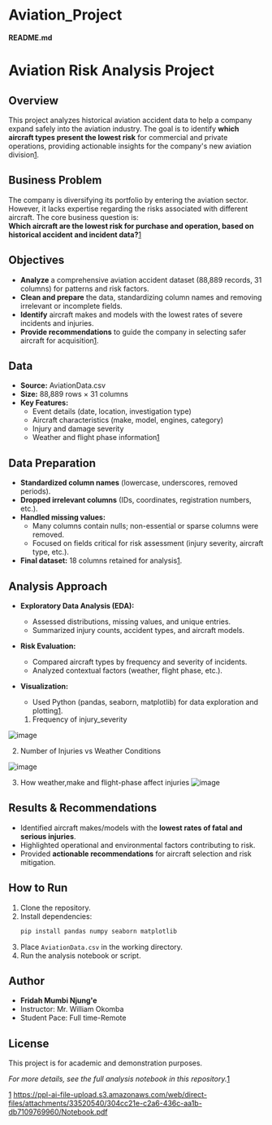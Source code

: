 # Aviation_Project
**README.md**

# Aviation Risk Analysis Project

## Overview

This project analyzes historical aviation accident data to help a company expand safely into the aviation industry. The goal is to identify **which aircraft types present the lowest risk** for commercial and private operations, providing actionable insights for the company's new aviation division[1].

## Business Problem

The company is diversifying its portfolio by entering the aviation sector. However, it lacks expertise regarding the risks associated with different aircraft. The core business question is:  
**Which aircraft are the lowest risk for purchase and operation, based on historical accident and incident data?**[1]

## Objectives

- **Analyze** a comprehensive aviation accident dataset (88,889 records, 31 columns) for patterns and risk factors.
- **Clean and prepare** the data, standardizing column names and removing irrelevant or incomplete fields.
- **Identify** aircraft makes and models with the lowest rates of severe incidents and injuries.
- **Provide recommendations** to guide the company in selecting safer aircraft for acquisition[1].

## Data

- **Source:** AviationData.csv
- **Size:** 88,889 rows × 31 columns
- **Key Features:**  
  - Event details (date, location, investigation type)  
  - Aircraft characteristics (make, model, engines, category)  
  - Injury and damage severity  
  - Weather and flight phase information[1]

## Data Preparation

- **Standardized column names** (lowercase, underscores, removed periods).
- **Dropped irrelevant columns** (IDs, coordinates, registration numbers, etc.).
- **Handled missing values:**  
  - Many columns contain nulls; non-essential or sparse columns were removed.
  - Focused on fields critical for risk assessment (injury severity, aircraft type, etc.).
- **Final dataset:** 18 columns retained for analysis[1].

## Analysis Approach

- **Exploratory Data Analysis (EDA):**  
  - Assessed distributions, missing values, and unique entries.
  - Summarized injury counts, accident types, and aircraft models.
- **Risk Evaluation:**  
  - Compared aircraft types by frequency and severity of incidents.
  - Analyzed contextual factors (weather, flight phase, etc.).
- **Visualization:**  
  - Used Python (pandas, seaborn, matplotlib) for data exploration and plotting[1].
 
  1. Frequency of injury_severity
       
![image](https://github.com/user-attachments/assets/9ab49a4a-3a27-498a-a928-b9b7f95899ca)

  2. Number of Injuries vs Weather Conditions

![image](https://github.com/user-attachments/assets/04b70083-0f26-43dd-b70b-158ee1ce1c29)

3. How weather,make and flight-phase affect injuries
   ![image](https://github.com/user-attachments/assets/191b40e8-738c-492b-9134-7c03502abcf5)


## Results & Recommendations

- Identified aircraft makes/models with the **lowest rates of fatal and serious injuries**.
- Highlighted operational and environmental factors contributing to risk.
- Provided **actionable recommendations** for aircraft selection and risk mitigation.

## How to Run

1. Clone the repository.
2. Install dependencies:
   ```bash
   pip install pandas numpy seaborn matplotlib
   ```
3. Place `AviationData.csv` in the working directory.
4. Run the analysis notebook or script.

## Author

- **Fridah Mumbi Njung'e**
- Instructor: Mr. William Okomba
- Student Pace: Full time-Remote

## License

This project is for academic and demonstration purposes.

*For more details, see the full analysis notebook in this repository.*[1]

[1]: Notebook.pdf

[1] https://ppl-ai-file-upload.s3.amazonaws.com/web/direct-files/attachments/33520540/304cc21e-c2a6-436c-aa1b-db7109769960/Notebook.pdf
